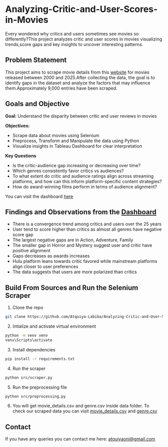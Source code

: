 # Analyzing-Critic-and-User-Scores-in-Movies
Every wondered why critics and users sometimes see movies so differently?This project analyzes critic and user scores in movies visualizing trends,score gaps and key insights to uncover interesting patterns.

## Problem Statement
This project aims to scrape movie details from this [website](https://www.metacritic.com/browse/movie/?releaseYearMin=2000&releaseYearMax=2025&page=1) for movies released between 2000 and 2025.After collecting the data, the goal is to identify gaps in the dataset and analyze the factors that may influence them.Approximately 9,000 entries have been scraped.

## Goals and Objective
**Goal:**
Understand the disparity between critic and user reviews in movies

**Objectives:**
- Scrape data about movies using Selenium
- Preprocess, Transform and Manipulate the data using Python
- Visualize insights in Tableau Dashboard for clear interpretation

**Key Questions**
- Is the critic-audience gap increasing or decreasing over time?
- Which genres consistently favor critics vs audiences?
- To what extent do critic and audience ratings align across streaming platforms, and how can this inform platform-specific content strategies?
- How do award-winning films perform in terms of audience alignment?

You can visit the dashboard [here](https://public.tableau.com/app/profile/atquiya.labiba.oni/viz/AnalyzingCriticandUserScoresinMovies/MovieReceptionTrendsGenreAnalysis)
 ## Findings and Observations from the [Dashboard](https://public.tableau.com/app/profile/atquiya.labiba.oni/viz/AnalyzingCriticandUserScoresinMovies/MovieReceptionTrendsGenreAnalysis)
 - There is a convergence trend among critics and users over the 25 years
 - User tend to score higher than critics as almost all genres have negative score gap
 - The largest negative gaps are in Action, Adventure, Family
 - The smaller gap in Horror and Mystery suggest user and critic have positive alignment
 - Gaps decreases as awards increases
 - Hulu platform leans towards critic favored while mainstream platforms align closer to user preferences
 - The data suggests that users are more polarized than critics

## Build From Sources and Run the Selenium Scraper
1. Clone the repo
```bash
git clone https://github.com/Atquiya-Labiba/Analyzing-Critic-and-User-Scores-in-Movies.git
```
2. Intialize and activate virtual environment
```bash
python -m venv venv
venv\Scripts\activate
```
3. Install dependencies
```bash
pip install -r requirements.txt
```
4. Run the scraper
```bash
python src/scraper.py
```
5. Run the preprocessing file
```bash
python src/preprocessing.py
```
6. You will get movie_details.csv and genre.csv inside data folder. To check our scraped data you can visit [movie_details.csv](https://github.com/Atquiya-Labiba/Analyzing-Critic-and-User-Scores-in-Movies/blob/main/data/movie_details.csv) and [genre.csv](https://github.com/Atquiya-Labiba/Analyzing-Critic-and-User-Scores-in-Movies/blob/main/data/genre.csv)

## Contact
If you have any queries you can contact me here: atquiyaoni@gmail.com
